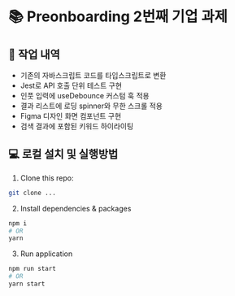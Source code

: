 # 📚 Preonboarding 2번째 기업 과제

## 🎀 작업 내역
* 기존의 자바스크립트 코드를 타입스크립트로 변환
* Jest로 API 호출 단위 테스트 구현
* 인풋 입력에 useDebounce 커스텀 훅 적용
* 결과 리스트에 로딩 spinner와 무한 스크롤 적용
* Figma 디자인 화면 컴포넌트 구현
* 검색 결과에 포함된 키워드 하이라이팅

## 💻 로컬 설치 및 실행방법

1. Clone this repo:

```bash
git clone ...
```

2. Install dependencies & packages

```bash
npm i
# OR
yarn
```

3. Run application

```bash
npm run start
# OR
yarn start
```
